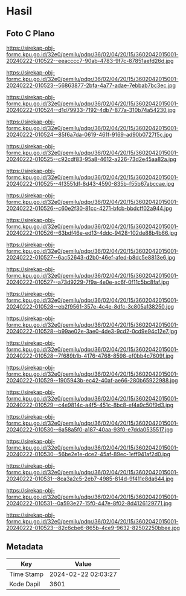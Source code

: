 # Hasil

## Foto C Plano

https://sirekap-obj-formc.kpu.go.id/32e0/pemilu/pdpr/36/02/04/20/15/3602042015001-20240222-010522--eeacccc7-90ab-4783-9f7c-87851aefd26d.jpg

https://sirekap-obj-formc.kpu.go.id/32e0/pemilu/pdpr/36/02/04/20/15/3602042015001-20240222-010523--56863877-2bfa-4a77-adae-7ebbab7bc3ec.jpg

https://sirekap-obj-formc.kpu.go.id/32e0/pemilu/pdpr/36/02/04/20/15/3602042015001-20240222-010524--d1d79933-7192-4db7-877a-310b74a54230.jpg

https://sirekap-obj-formc.kpu.go.id/32e0/pemilu/pdpr/36/02/04/20/15/3602042015001-20240222-010524--85f6a7da-0619-461f-9169-ad90b0727f5c.jpg

https://sirekap-obj-formc.kpu.go.id/32e0/pemilu/pdpr/36/02/04/20/15/3602042015001-20240222-010525--c92cdf83-95a8-4612-a226-73d2e45aa82a.jpg

https://sirekap-obj-formc.kpu.go.id/32e0/pemilu/pdpr/36/02/04/20/15/3602042015001-20240222-010525--4f3551df-8d43-4590-835b-f55b67abccae.jpg

https://sirekap-obj-formc.kpu.go.id/32e0/pemilu/pdpr/36/02/04/20/15/3602042015001-20240222-010526--c60e2f30-81cc-4271-bfcb-bbdcff02a944.jpg

https://sirekap-obj-formc.kpu.go.id/32e0/pemilu/pdpr/36/02/04/20/15/3602042015001-20240222-010526--63bdf46e-ed13-4ddc-9428-102de88b4b66.jpg

https://sirekap-obj-formc.kpu.go.id/32e0/pemilu/pdpr/36/02/04/20/15/3602042015001-20240222-010527--6ac52643-d2b0-46ef-afed-b8dc5e8813e6.jpg

https://sirekap-obj-formc.kpu.go.id/32e0/pemilu/pdpr/36/02/04/20/15/3602042015001-20240222-010527--a73d9229-7f9a-4e0e-ac6f-0f11c5bc8faf.jpg

https://sirekap-obj-formc.kpu.go.id/32e0/pemilu/pdpr/36/02/04/20/15/3602042015001-20240222-010528--eb2f9561-357e-4c4e-8dfc-3c805a138250.jpg

https://sirekap-obj-formc.kpu.go.id/32e0/pemilu/pdpr/36/02/04/20/15/3602042015001-20240222-010528--b99ae02e-3ae0-4de3-9cd2-0cd9e94c12e7.jpg

https://sirekap-obj-formc.kpu.go.id/32e0/pemilu/pdpr/36/02/04/20/15/3602042015001-20240222-010528--7f689b1b-4176-4768-8598-ef0bb4c7609f.jpg

https://sirekap-obj-formc.kpu.go.id/32e0/pemilu/pdpr/36/02/04/20/15/3602042015001-20240222-010529--1905943b-ec42-40af-ae66-280b65922988.jpg

https://sirekap-obj-formc.kpu.go.id/32e0/pemilu/pdpr/36/02/04/20/15/3602042015001-20240222-010529--c4e9814c-a4f5-451c-8bc8-ef4a9c50f9d3.jpg

https://sirekap-obj-formc.kpu.go.id/32e0/pemilu/pdpr/36/02/04/20/15/3602042015001-20240222-010530--6a58a5f0-a187-40aa-93f0-e7dda0535517.jpg

https://sirekap-obj-formc.kpu.go.id/32e0/pemilu/pdpr/36/02/04/20/15/3602042015001-20240222-010530--56be2e1e-dce2-45af-89ec-1eff941af2d0.jpg

https://sirekap-obj-formc.kpu.go.id/32e0/pemilu/pdpr/36/02/04/20/15/3602042015001-20240222-010531--8ca3a2c5-2eb7-4985-814d-9f411e8da644.jpg

https://sirekap-obj-formc.kpu.go.id/32e0/pemilu/pdpr/36/02/04/20/15/3602042015001-20240222-010531--0a593e27-15f0-447e-8f02-8d4126129771.jpg

https://sirekap-obj-formc.kpu.go.id/32e0/pemilu/pdpr/36/02/04/20/15/3602042015001-20240222-010523--82c6cbe6-865b-4ce9-9632-82502250bbee.jpg


## Metadata

| Key        | Value               |
| ---------- | ------------------- |
| Time Stamp | 2024-02-22 02:03:27 |
| Kode Dapil | 3601                |



